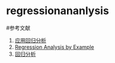 # regressionananlysis
#参考文献
1.  [应用回归分析](https://item.jd.com/12663576.html)
2. 	[Regression Analysis by Example](http://www1.aucegypt.edu/faculty/hadi/RABE5/)
3. [回归分析](https://item.jd.com/11197339.html)

